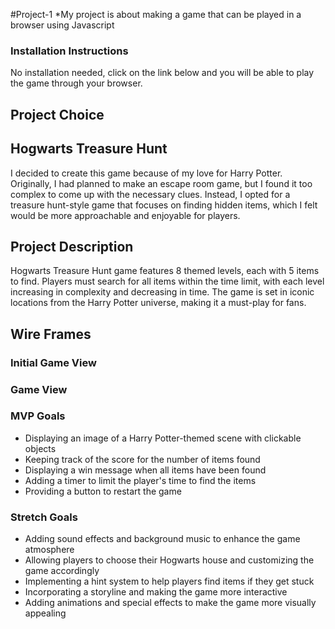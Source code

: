 #Project-1
    *My project is about making a game that can be played in a browser using Javascript

### Installation Instructions
<p>No installation needed, click on the link below and you will be able to play the game through your browser.</p>

## Project Choice 
<h2>Hogwarts Treasure Hunt</h2>
<p>I decided to create this game because of my love for Harry Potter. Originally, I had planned to make an escape room game, but I found it too complex to come up with the necessary clues. Instead, I opted for a treasure hunt-style game that focuses on finding hidden items, which I felt would be more approachable and enjoyable for players.</p>

## Project Description
<p>Hogwarts Treasure Hunt game features 8 themed levels, each with 5 items to find. Players must search for all items within the time limit, with each level increasing in complexity and decreasing in time. The game is set in iconic locations from the Harry Potter universe, making it a must-play for fans.</p>

## Wire Frames
<h3> Initial Game View </h3>

<h3> Game View </h3>

### MVP Goals
<ul>
    <li>Displaying an image of a Harry Potter-themed scene with clickable objects</li>
    <li>Keeping track of the score for the number of items found</li>
    <li>Displaying a win message when all items have been found</li>
    <li>Adding a timer to limit the player's time to find the items</li>
    <li>Providing a button to restart the game</li>
</ul>

### Stretch Goals
<ul>
    <li>Adding sound effects and background music to enhance the game atmosphere</li>
    <li>Allowing players to choose their Hogwarts house and customizing the game accordingly</li>
    <li>Implementing a hint system to help players find items if they get stuck</li>
    <li>Incorporating a storyline and making the game more interactive</li>
    <li>Adding animations and special effects to make the game more visually appealing</li>
</ul>
